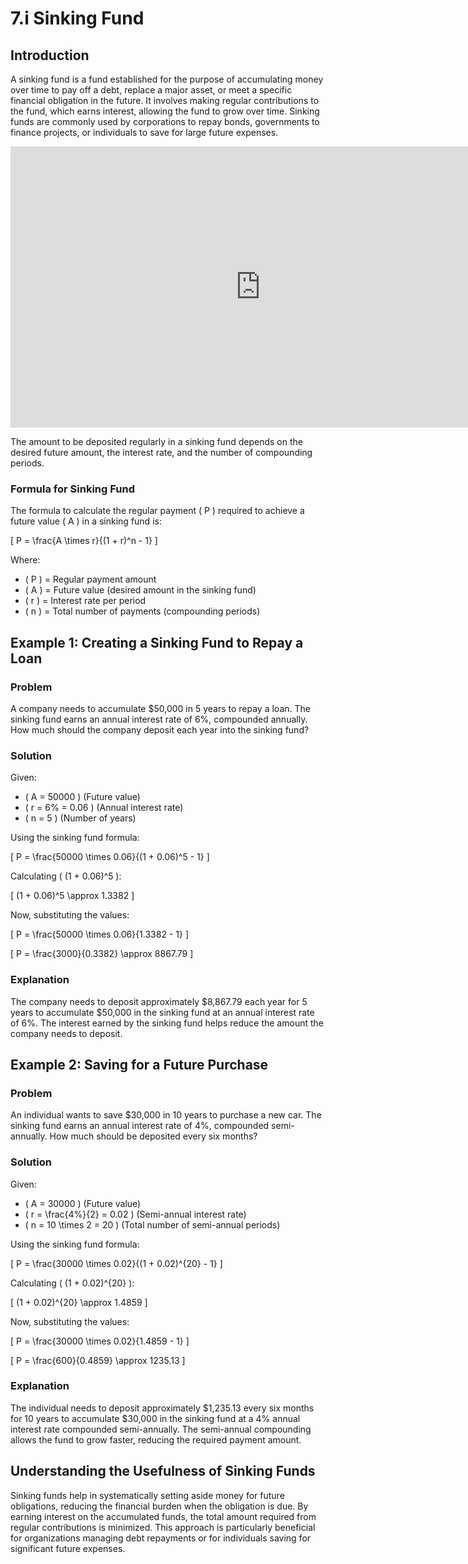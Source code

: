 # 7.i Sinking Fund

## Introduction

A sinking fund is a fund established for the purpose of accumulating money over time to pay off a debt, replace a major asset, or meet a specific financial obligation in the future. It involves making regular contributions to the fund, which earns interest, allowing the fund to grow over time. Sinking funds are commonly used by corporations to repay bonds, governments to finance projects, or individuals to save for large future expenses.
<iframe src="https://www.youtube.com/embed?playlist=-6oNwNAMqU8&fs=1" width="800" height="450" allowfullscreen="allowfullscreen"
        mozallowfullscreen="mozallowfullscreen" 
        msallowfullscreen="msallowfullscreen" 
        oallowfullscreen="oallowfullscreen" 
        webkitallowfullscreen="webkitallowfullscreen" frameborder="0"></iframe> 


The amount to be deposited regularly in a sinking fund depends on the desired future amount, the interest rate, and the number of compounding periods.

### Formula for Sinking Fund

The formula to calculate the regular payment \( P \) required to achieve a future value \( A \) in a sinking fund is:

\[
P = \frac{A \times r}{(1 + r)^n - 1}
\]

Where:
- \( P \) = Regular payment amount
- \( A \) = Future value (desired amount in the sinking fund)
- \( r \) = Interest rate per period
- \( n \) = Total number of payments (compounding periods)

## Example 1: Creating a Sinking Fund to Repay a Loan

### Problem

A company needs to accumulate $50,000 in 5 years to repay a loan. The sinking fund earns an annual interest rate of 6%, compounded annually. How much should the company deposit each year into the sinking fund?

### Solution

Given:
- \( A = 50000 \) (Future value)
- \( r = 6\% = 0.06 \) (Annual interest rate)
- \( n = 5 \) (Number of years)

Using the sinking fund formula:

\[
P = \frac{50000 \times 0.06}{(1 + 0.06)^5 - 1}
\]

Calculating \( (1 + 0.06)^5 \):

\[
(1 + 0.06)^5 \approx 1.3382
\]

Now, substituting the values:

\[
P = \frac{50000 \times 0.06}{1.3382 - 1}
\]

\[
P = \frac{3000}{0.3382} \approx 8867.79
\]

### Explanation

The company needs to deposit approximately $8,867.79 each year for 5 years to accumulate $50,000 in the sinking fund at an annual interest rate of 6%. The interest earned by the sinking fund helps reduce the amount the company needs to deposit.

## Example 2: Saving for a Future Purchase

### Problem

An individual wants to save $30,000 in 10 years to purchase a new car. The sinking fund earns an annual interest rate of 4%, compounded semi-annually. How much should be deposited every six months?

### Solution

Given:
- \( A = 30000 \) (Future value)
- \( r = \frac{4\%}{2} = 0.02 \) (Semi-annual interest rate)
- \( n = 10 \times 2 = 20 \) (Total number of semi-annual periods)

Using the sinking fund formula:

\[
P = \frac{30000 \times 0.02}{(1 + 0.02)^{20} - 1}
\]

Calculating \( (1 + 0.02)^{20} \):

\[
(1 + 0.02)^{20} \approx 1.4859
\]

Now, substituting the values:

\[
P = \frac{30000 \times 0.02}{1.4859 - 1}
\]

\[
P = \frac{600}{0.4859} \approx 1235.13
\]

### Explanation

The individual needs to deposit approximately $1,235.13 every six months for 10 years to accumulate $30,000 in the sinking fund at a 4% annual interest rate compounded semi-annually. The semi-annual compounding allows the fund to grow faster, reducing the required payment amount.

## Understanding the Usefulness of Sinking Funds

Sinking funds help in systematically setting aside money for future obligations, reducing the financial burden when the obligation is due. By earning interest on the accumulated funds, the total amount required from regular contributions is minimized. This approach is particularly beneficial for organizations managing debt repayments or for individuals saving for significant future expenses.


